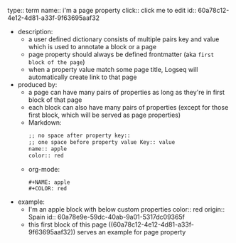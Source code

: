 type:: term
name:: i'm a page property
click:: click me to edit
id:: 60a78c12-4e12-4d81-a33f-9f63695aaf32

- description:
  - a user defined dictionary consists of multiple pairs key and value which is used to annotate a block or a page
  - page property should always be defined frontmatter (aka `first block of the page`)
  - when a property value match some page title, Logseq will automatically create link to that page
- produced by:
  - a page can have many pairs of properties as long as they're in first block of that page
  - each block can also have many pairs of properties (except for those first block, which will be served as page properties)
  - Markdown:
    ```markdown
    ;; no space after property key::
    ;; one space before property value Key:: value
    name:: apple
    color:: red
    ```
  - org-mode:
    ```org-mode
    #+NAME: apple
    #+COLOR: red
    ```
- example:
  - I'm an apple block with below custom properties
    color:: red
    origin:: Spain
    id:: 60a78e9e-59dc-40ab-9a01-5317dc09365f
  - this first block of this page ((60a78c12-4e12-4d81-a33f-9f63695aaf32)) serves an example for page property